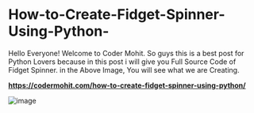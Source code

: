 # How-to-Create-Fidget-Spinner-Using-Python-
Hello Everyone! Welcome to Coder Mohit. So guys this is a best post for Python Lovers because in this post i will give you Full Source Code of Fidget Spinner. in the Above Image, You will see what we are Creating.

**https://codermohit.com/how-to-create-fidget-spinner-using-python/**


![image](https://user-images.githubusercontent.com/73032070/126193158-5b88c66c-ae92-4001-ba4e-195e70a9d5d9.png)
